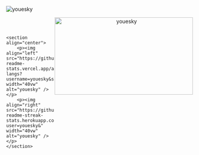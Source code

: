 <body>
    <section align="center">
        <p>&nbsp;<img align="left" src="https://github-readme-stats.vercel.app/api?username=youesky&show_icons=true&locale=en" alt="youesky" /></p>
        <p><img align="right" src="https://i.imgur.com/KXx0cCx.gif" width="373.5px" height="208.5px" alt="youesky" /></p><br><br>
    </section>

    <section align="center">
        <p><img align="left" src="https://github-readme-stats.vercel.app/api/top-langs?username=youesky&show_icons=true&locale=en&layout=compact" width="40vw" alt="youesky" /></p>
        <p><img align="right" src="https://github-readme-streak-stats.herokuapp.com/?user=youesky&" width="40vw" alt="youesky" /></p>
    </section>
</body>
